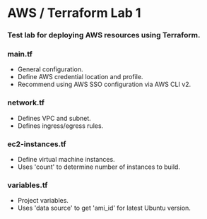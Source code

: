 # AWS / Terraform Lab 1 #
### __Test lab for deploying AWS resources using Terraform.__ ###

### main.tf ###
- General configuration.
- Define AWS credential location and profile. 
- Recommend using AWS SSO configuration via AWS CLI v2. 

### network.tf ###
- Defines VPC and subnet.
- Defines ingress/egress rules.

### ec2-instances.tf ###
- Define virtual machine instances.
- Uses 'count' to determine number of instances to build.

### variables.tf ###
- Project variables. 
- Uses 'data source' to get 'ami_id' for latest Ubuntu version.